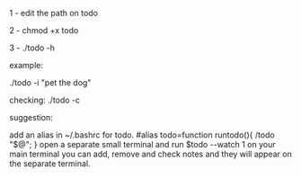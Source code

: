 1 - edit the path on todo

2 - chmod +x todo

3 - ./todo -h


example:

./todo -i "pet the dog"


checking:
./todo -c


suggestion:

add an alias in ~/.bashrc for todo.
#alias todo=function runtodo(){ <your path>/todo "$@"; }
open a separate small terminal and run $todo --watch 1
on your main terminal you can add, remove and check notes and they will appear
on the separate terminal.
